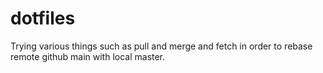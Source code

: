 # dotfiles
Trying various things such as pull and merge and fetch in order to 
rebase remote github main with local master.

